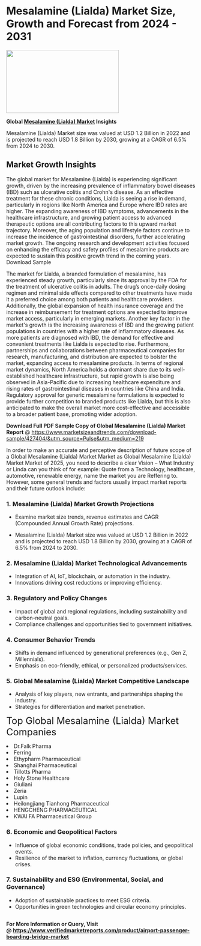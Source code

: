 <H1>Mesalamine (Lialda) Market Size, Growth and Forecast from 2024 - 2031</H1><img class="aligncenter size-medium wp-image-584254" src="https://thirdeyenews.in/wp-content/uploads/2024/09/Global-Market-Research-300x168.jpeg" alt="" width="300" height="168" /><p><strong>Global&nbsp;<a href="https://www.marketsizeandtrends.com/download-sample/427404/&amp;utm_source=Pulse&amp;utm_medium=219">Mesalamine (Lialda) Market</a> Insights</strong></p><p>Mesalamine (Lialda) Market size was valued at USD 1.2 Billion in 2022 and is projected to reach USD 1.8 Billion by 2030, growing at a CAGR of 6.5% from 2024 to 2030.</p><p><h2>Market Growth Insights</h2> <p>The global market for Mesalamine (Lialda) is experiencing significant growth, driven by the increasing prevalence of inflammatory bowel diseases (IBD) such as ulcerative colitis and Crohn's disease. As an effective treatment for these chronic conditions, Lialda is seeing a rise in demand, particularly in regions like North America and Europe where IBD rates are higher. The expanding awareness of IBD symptoms, advancements in the healthcare infrastructure, and growing patient access to advanced therapeutic options are all contributing factors to this upward market trajectory. Moreover, the aging population and lifestyle factors continue to increase the incidence of gastrointestinal disorders, further accelerating market growth. The ongoing research and development activities focused on enhancing the efficacy and safety profiles of mesalamine products are expected to sustain this positive growth trend in the coming years. Download Sample</p> <p>The market for Lialda, a branded formulation of mesalamine, has experienced steady growth, particularly since its approval by the FDA for the treatment of ulcerative colitis in adults. The drug’s once-daily dosing regimen and minimal side effects compared to other treatments have made it a preferred choice among both patients and healthcare providers. Additionally, the global expansion of health insurance coverage and the increase in reimbursement for treatment options are expected to improve market access, particularly in emerging markets. Another key factor in the market's growth is the increasing awareness of IBD and the growing patient populations in countries with a higher rate of inflammatory diseases. As more patients are diagnosed with IBD, the demand for effective and convenient treatments like Lialda is expected to rise. Furthermore, partnerships and collaborations between pharmaceutical companies for research, manufacturing, and distribution are expected to bolster the market, expanding access to mesalamine products. In terms of regional market dynamics, North America holds a dominant share due to its well-established healthcare infrastructure, but rapid growth is also being observed in Asia-Pacific due to increasing healthcare expenditure and rising rates of gastrointestinal diseases in countries like China and India. Regulatory approval for generic mesalamine formulations is expected to provide further competition to branded products like Lialda, but this is also anticipated to make the overall market more cost-effective and accessible to a broader patient base, promoting wider adoption. </p><p><span class=""><strong>Download Full PDF Sample Copy of Global Mesalamine (Lialda) Market Report</strong> @ <a href="https://www.marketsizeandtrends.com/download-sample/427404/&amp;utm_source=Pulse&amp;utm_medium=219" target="_blank">https://www.marketsizeandtrends.com/download-sample/427404/&amp;utm_source=Pulse&amp;utm_medium=219</a></span></p><p>In order to make an accurate and perceptive description of future scope of a Global&nbsp;Mesalamine (Lialda) Market Market as Global&nbsp;Mesalamine (Lialda) Market Market of 2025, you need to describe a clear Vision &ndash; What Industry or Linda can you think of for example: Quote from a Technology, healthcare, automotive, renewable energy, name the market you are Reffering to. However, some general trends and factors usually impact market reports and their future outlook include:</p><h3>1.&nbsp;<strong>Mesalamine (Lialda) Market Growth Projections</strong></h3><ul><li>Examine market size trends, revenue estimates and CAGR (Compounded Annual Growth Rate) projections.</li><li><p>Mesalamine (Lialda) Market size was valued at USD 1.2 Billion in 2022 and is projected to reach USD 1.8 Billion by 2030, growing at a CAGR of 6.5% from 2024 to 2030.</p></li></ul><h3>2.&nbsp;<strong>Mesalamine (Lialda) Market Technological Advancements</strong></h3><ul><li>Integration of AI, IoT, blockchain, or automation in the industry.</li><li>Innovations driving cost reductions or improving efficiency.</li></ul><h3>3.&nbsp;<strong>Regulatory and Policy Changes</strong></h3><ul><li>Impact of global and regional regulations, including sustainability and carbon-neutral goals.</li><li>Compliance challenges and opportunities tied to government initiatives.</li></ul><h3>4.&nbsp;<strong>Consumer Behavior Trends</strong></h3><ul><li>Shifts in demand influenced by generational preferences (e.g., Gen Z, Millennials).</li><li>Emphasis on eco-friendly, ethical, or personalized products/services.</li></ul><h3>5.&nbsp;<strong>Global Mesalamine (Lialda) Market Competitive Landscape</strong></h3><ul><li>Analysis of key players, new entrants, and partnerships shaping the industry.</li><li>Strategies for differentiation and market penetration.</li></ul><p data-pm-slice="1 1 []"><span style="color: inherit; font-family: inherit; font-size: 25px;">Top Global Mesalamine (Lialda) Market Companies</span></p><div class="" data-test-id=""><p><li>Dr.Falk Pharma</li><li> Ferring</li><li> Ethypharm Pharmaceutical</li><li> Shanghai Pharmaceutical</li><li> Tillotts Pharma</li><li> Holy Stone Healthcare</li><li> Giuliani</li><li> Zeria</li><li> Lupin</li><li> Heilongjiang Tianhong Pharmaceutical</li><li> HENGCHENG PHARMACEUTICAL</li><li> KWAI FA Pharmaceutical Group</li></p></div><h3>6.&nbsp;<strong>Economic and Geopolitical Factors</strong></h3><ul><li>Influence of global economic conditions, trade policies, and geopolitical events.</li><li>Resilience of the market to inflation, currency fluctuations, or global crises.</li></ul><h3>7.&nbsp;<strong>Sustainability and ESG (Environmental, Social, and Governance)</strong></h3><ul><li>Adoption of sustainable practices to meet ESG criteria.</li><li>Opportunities in green technologies and circular economy principles.</li></ul><h2><strong style="font-size: 14px;">For More Information or Query, Visit @&nbsp;</strong><a style="background-color: #ffffff; font-size: 14px;" href="https://www.marketsizeandtrends.com/report/mesalamine-lialda-market/" target="_blank">https://www.verifiedmarketreports.com/product/airport-passenger-boarding-bridge-market</a></h2>
